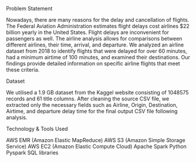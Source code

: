 Problem Statement

Nowadays, there are many reasons for the delay and cancellation of flights. The Federal Aviation Administration estimates flight delays cost airlines $22 billion yearly in the United States. Flight delays are inconvenient for passengers as well. The airline analysis allows for comparisons between different airlines, their time, arrival, and departure. We analyzed an airline dataset from 2018 to identify flights that were delayed for over 60 minutes, had a minimum airtime of 100 minutes, and examined their destinations. Our findings provide detailed information on specific airline flights that meet these criteria.


Dataset

We utilised a 1.9 GB dataset from the Kaggel website consisting of 1048575 records and 61 title columns. After cleaning the source CSV file, we extracted only the necessary fields such as Airline, Origin, Destination, Airtime, and departure delay time for the final output CSV file following analysis.


Technology & Tools Used

AWS EMR (Amazon Elastic MapReduce)
AWS S3 (Amazon Simple Storage Service)
AWS EC2 (Amazon Elastic Compute Cloud)
Apache Spark
Python Pyspark SQL libraries

